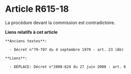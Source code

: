 # Article R615-18

La procédure devant la commission est contradictoire.

**Liens relatifs à cet article**

	**Anciens textes**:

	  - Décret n°79-797 du 4 septembre 1979 - art. 23 (Ab)

	**Liens**:

	  - DEPLACE: Décret n°2008-624 du 27 juin 2008 - art. 6
